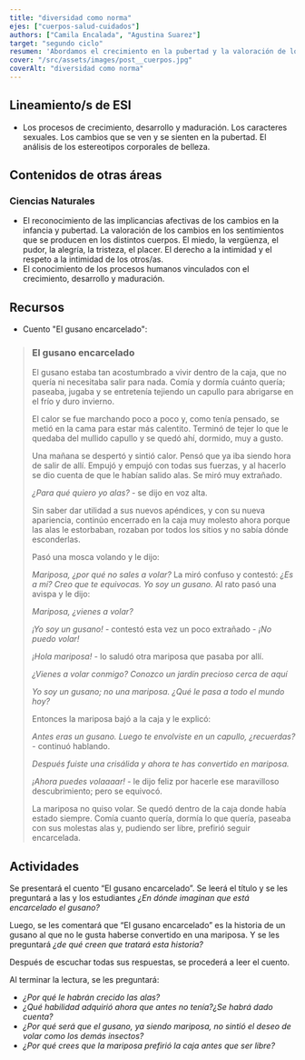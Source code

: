 ```yaml
---
title: "diversidad como norma"
ejes: ["cuerpos-salud-cuidados"]
authors: ["Camila Encalada", "Agustina Suarez"]
target: "segundo ciclo"
resumen: 'Abordamos el crecimiento en la pubertad y la valoración de los cambios emocionales, utilizando el cuento "El gusano encarcelado" para actividades reflexivas.'
cover: "/src/assets/images/post__cuerpos.jpg"
coverAlt: "diversidad como norma"
---
```


## Lineamiento/s de ESI

-   Los procesos de crecimiento, desarrollo y maduración. Los caracteres sexuales. Los cambios que se ven y se sienten en la pubertad. El análisis de los estereotipos corporales de belleza.

## Contenidos de otras áreas

### Ciencias Naturales

-   El reconocimiento de las implicancias afectivas de los cambios en la infancia y pubertad. La valoración de los cambios en los sentimientos que se producen en los distintos cuerpos. El miedo, la vergüenza, el pudor, la alegría, la tristeza, el placer. El derecho a la intimidad y el respeto a la
    intimidad de los otros/as.
-   El conocimiento de los procesos humanos vinculados con el crecimiento, desarrollo y maduración.

## Recursos

-   Cuento "El gusano encarcelado":

> ### El gusano encarcelado
>
> El gusano estaba tan acostumbrado a vivir dentro de la caja, que no quería ni necesitaba salir para nada. Comía y dormía cuánto quería; paseaba, jugaba y se entretenía tejiendo un capullo para abrigarse en el frío y duro invierno.
>
> El calor se fue marchando poco a poco y, como tenía pensado, se metió en la cama para estar más calentito. Terminó de tejer lo que le quedaba del mullido capullo y se quedó ahí, dormido, muy a gusto.
>
> Una mañana se despertó y sintió calor. Pensó que ya iba siendo hora de salir de allí. Empujó y empujó con todas sus fuerzas, y al hacerlo se dio cuenta de que le habían salido alas. Se miró muy extrañado.
>
> _¿Para qué quiero yo alas?_ - se dijo en voz alta.
>
> Sin saber dar utilidad a sus nuevos apéndices, y con su nueva apariencia, continúo encerrado en la caja muy molesto ahora porque las alas le estorbaban, rozaban por todos los sitios y no sabía dónde esconderlas.
>
> Pasó una mosca volando y le dijo:
>
> _Mariposa, ¿por qué no sales a volar?_ La miró confuso y contestó:
> _¿Es a mí? Creo que te equivocas. Yo soy un gusano._ Al rato pasó una avispa y le dijo:
>
> _Mariposa, ¿vienes a volar?_
>
> _¡Yo soy un gusano!_ - contestó esta vez un poco extrañado - _¡No puedo volar!_
>
> _¡Hola mariposa!_ - lo saludó otra mariposa que pasaba por allí.
>
> _¿Vienes a volar conmigo? Conozco un jardín precioso cerca de aquí_
>
> _Yo soy un gusano; no una mariposa. ¿Qué le pasa a todo el mundo hoy?_
>
> Entonces la mariposa bajó a la caja y le explicó:
>
> _Antes eras un gusano. Luego te envolviste en un capullo, ¿recuerdas?_ - continuó hablando.
>
> _Después fuiste una crisálida y ahora te has convertido en mariposa._
>
> _¡Ahora puedes volaaaar!_ - le dijo feliz por hacerle ese maravilloso descubrimiento; pero se equivocó.
>
> La mariposa no quiso volar. Se quedó dentro de la caja donde había estado siempre. Comía cuanto quería, dormía lo que quería, paseaba con sus molestas alas y, pudiendo ser libre, prefirió seguir encarcelada.

## Actividades

Se presentará el cuento “El gusano encarcelado”. Se leerá el título y se les preguntará a las y los estudiantes _¿En dónde imaginan que está encarcelado el gusano?_

Luego, se les comentará que “El gusano encarcelado” es la historia de un gusano al que no le gusta haberse convertido en una mariposa. Y se les preguntará _¿de qué creen que tratará esta historia?_

Después de escuchar todas sus respuestas, se procederá a leer el cuento.

Al terminar la lectura, se les preguntará:

-   _¿Por qué le habrán crecido las alas?_
-   _¿Qué habilidad adquirió ahora que antes no tenía?¿Se habrá dado cuenta?_
-   _¿Por qué será que el gusano, ya siendo mariposa, no sintió el deseo
    de volar como los demás insectos?_
-   _¿Por qué crees que la mariposa prefirió la caja antes que ser libre?_
